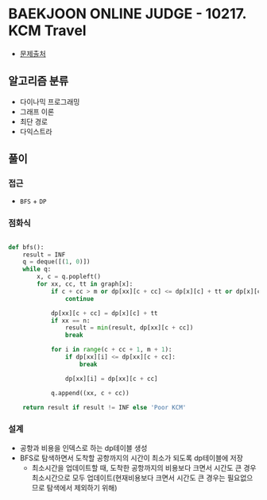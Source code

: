 # BAEKJOON ONLINE JUDGE - 10217. KCM Travel

- [문제출처](https://www.acmicpc.net/problem/10217 '10217. KCM Travel')

## 알고리즘 분류

- 다이나믹 프로그래밍
- 그래프 이론
- 최단 경로
- 다익스트라

## 풀이

### 접근

- `BFS` + `DP`

### 점화식

```python

def bfs():
    result = INF
    q = deque([(1, 0)])
    while q:
        x, c = q.popleft()
        for xx, cc, tt in graph[x]:
            if c + cc > m or dp[xx][c + cc] <= dp[x][c] + tt or dp[x][c] + tt >= result:
                continue

            dp[xx][c + cc] = dp[x][c] + tt
            if xx == n:
                result = min(result, dp[xx][c + cc])
                break

            for i in range(c + cc + 1, m + 1):
                if dp[xx][i] <= dp[xx][c + cc]:
                    break

                dp[xx][i] = dp[xx][c + cc]

            q.append((xx, c + cc))

    return result if result != INF else 'Poor KCM'

```

### 설계

- 공항과 비용을 인덱스로 하는 dp테이블 생성
- BFS로 탐색하면서 도착할 공항까지의 시간이 최소가 되도록 dp테이블에 저장
  - 최소시간을 업데이트할 때, 도착한 공항까지의 비용보다 크면서 시간도 큰 경우 최소시간으로 모두 업데이트(현재비용보다 크면서 시간도 큰 경우는 필요없으므로 탐색에서 제외하기 위해)
